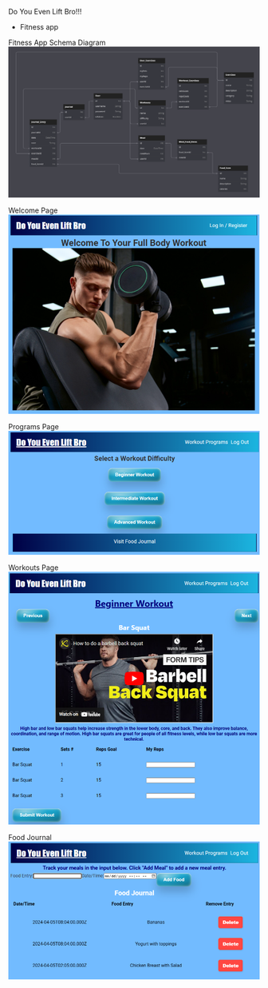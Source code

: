 Do You Even Lift Bro!!!

- Fitness app

Fitness App Schema Diagram
![alt text](src/server/prisma/SchemaDiagram.png)

Welcome Page
![alt text](src/client/layout/images/WelcomePage.png)

Programs Page
![alt text](src/client/layout/images/ProgramsPage.png)

Workouts Page
![alt text](src/client/layout/images/WorkoutsPage.png)

Food Journal
![alt text](src/client/layout/images/FoodJournal.png)
